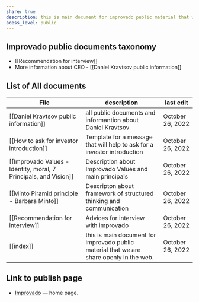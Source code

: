 ```yaml
---
share: true
description: this is main document for improvado public material that we are share openly in the web. 
acess_level: public
---
```


## Improvado public documents taxonomy 

- [[Recommendation for interview]]
- More information about CEO - [[Daniel Kravtsov public information]]


## List of All documents 

| File                                                                                                                                    | description                                                                              | last edit        |
| --------------------------------------------------------------------------------------------------------------------------------------- | ---------------------------------------------------------------------------------------- | ---------------- |
| [[Daniel Kravtsov public information]]                                                     | all public documents and informantion about Daniel Kravtsov                              | October 26, 2022 |
| [[How to ask for investor introduction]]                                                 | Template for a message that will help to ask for a investor introduction                 | October 26, 2022 |
| [[Improvado Values - Identity, moral, 7 Principals, and Vision]] | Description about Improvado Values and main principals                                   | October 26, 2022 |
| [[Minto Piramid principle - Barbara Minto]]                                           | Descripton about framework of structured thinking and communication                      | October 26, 2022 |
| [[Recommendation for interview]]                                                                 | Advices for interview with improvado                                                     | October 26, 2022 |
| [[index]]                                                                                                               | this is main document for improvado public material that we are share openly in the web. | October 26, 2022 |


## Link to publish page 

- [Improvado](https://obsidiangitpublisher.netlify.app/#) — home page.
